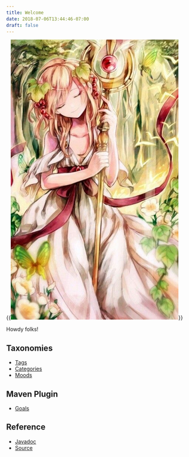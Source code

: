 ```yaml
---
title: Welcome
date: 2018-07-06T13:44:46-07:00
draft: false
---
```


{{<img src="/images/dionysus-wina.jpg" class="float-right pl-3">}}

Howdy folks!

## Taxonomies

* [Tags](tags/)
* [Categories](categories/)
* [Moods](moods/)

## Maven Plugin

* [Goals](maven/dionysus-example-maven-plugin/plugin-info.html)

## Reference

* [Javadoc](maven/apidocs/)
* [Source](maven/xref/)
